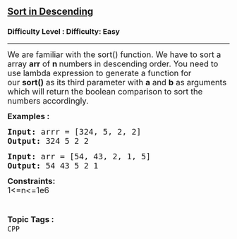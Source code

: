<h2><a href="https://www.geeksforgeeks.org/problems/sort-in-descending--141631/1?page=3&difficulty=Basic,Easy&status=unsolved&sortBy=accuracy">Sort in Descending</a></h2><h3>Difficulty Level : Difficulty: Easy</h3><hr><div class="problems_problem_content__Xm_eO"><p><span style="font-size: 18px;">We are familiar with the sort() function. We have to sort a array <strong>arr</strong>&nbsp;of <strong>n </strong>numbers&nbsp;in descending order. You need to use lambda expression to generate a function for our&nbsp;<strong>sort()</strong> as its third parameter&nbsp;with <strong>a</strong>&nbsp;and <strong>b</strong>&nbsp;as arguments which will return the boolean comparison to sort the numbers accordingly.</span></p>
<p><span style="font-size: 18px;"><strong>Examples :</strong></span></p>
<pre><span style="font-size: 18px;"><strong>Input: </strong>arrr = [324, 5, 2, 2]</span><span style="font-size: 18px;">
<strong>Output: </strong>324 5 2 2</span></pre>
<pre><span style="font-size: 18px;"><strong>Input: </strong>arr = [54, 43, 2, 1, 5]</span><span style="font-size: 18px;">
<strong>Output: </strong>54 43 5 2 1</span></pre>
<p><strong><span style="font-size: 18px;">Constraints:<br></span></strong><span style="font-size: 18px;">1&lt;=n&lt;=1e6</span></p></div><br><p><span style=font-size:18px><strong>Topic Tags : </strong><br><code>CPP</code>&nbsp;